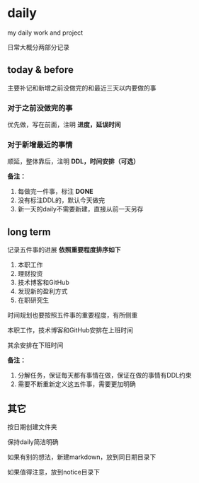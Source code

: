 # daily
my daily work and project

日常大概分两部分记录

## today & before
主要补记和新增之前没做完的和最近三天以内要做的事

### 对于之前没做完的事

优先做，写在前面，注明 **进度，延误时间**

### 对于新增最近的事情

顺延，整体靠后，注明 **DDL，时间安排（可选）**



**备注：**

1. 每做完一件事，标注 **DONE**
2. 没有标注DDL的，默认今天做完
3. 新一天的daily不需要新建，直接从前一天另存

## long term 
记录五件事的进展
**依照重要程度排序如下**
1. 本职工作
2. 理财投资
3. 技术博客和GitHub
4. 发现新的盈利方式
5. 在职研究生

时间规划也要按照五件事的重要程度，有所侧重



本职工作，技术博客和GitHub安排在上班时间

其余安排在下班时间



**备注：**

1. 分解任务，保证每天都有事情在做，保证在做的事情有DDL约束
2. 需要不断重新定义这五件事，需要更加明确



## 其它

按日期创建文件夹

保持daily简洁明确

如果有别的想法，新建markdown，放到同日期目录下

如果值得注意，放到notice目录下

